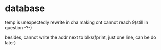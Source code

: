 # database
temp is unexpectedly rewrite in cha making cnt cannot reach 9(still in question -?-)

besides, cannot write the addr next to blks(fprint, just one line, can be do later)
